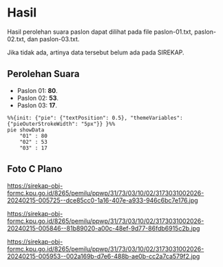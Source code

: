 # Hasil

Hasil perolehan suara paslon dapat dilihat pada file paslon-01.txt, paslon-02.txt, dan paslon-03.txt.

Jika tidak ada, artinya data tersebut belum ada pada SIREKAP.

## Perolehan Suara

 * Paslon 01: **80**.
 * Paslon 02: **53**.
 * Paslon 03: **17**.

```mermaid
%%{init: {"pie": {"textPosition": 0.5}, "themeVariables": {"pieOuterStrokeWidth": "5px"}} }%%
pie showData
    "01" : 80
    "02" : 53
    "03" : 17
```
## Foto C Plano

https://sirekap-obj-formc.kpu.go.id/8265/pemilu/ppwp/31/73/03/10/02/3173031002026-20240215-005725--dce85cc0-1a16-407e-a933-946c6bc7e176.jpg

https://sirekap-obj-formc.kpu.go.id/8265/pemilu/ppwp/31/73/03/10/02/3173031002026-20240215-005846--81b89020-a00c-48ef-9d77-86fdb6915c2b.jpg

https://sirekap-obj-formc.kpu.go.id/8265/pemilu/ppwp/31/73/03/10/02/3173031002026-20240215-005953--002a169b-d7e6-488b-ae0b-cc2a7ca579f2.jpg
